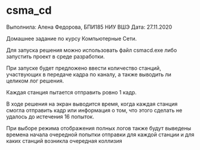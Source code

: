 # csma_cd

Выполнила: Алена Федорова, БПИ185 НИУ ВШЭ
Дата: 27.11.2020

Домашнее задание по курсу Компьютерные Сети.

Для запуска решения можно использовать файл csmacd.exe либо запустить проект в среде разработки.

При запуске будет предложено ввести количество станций, участвующих в передаче кадра по каналу, а также выводить ли целиком лог решения.

Каждая станция пытается отправить ровно 1 кадр.

В ходе решения на экран выводится время, когда каждая станция смогла отправить кадр или информация о том, что этого сделать не удалось до истечения 16 попыток.

При выборе режима отображения полных логов также будут выведены времена начала очередной попытки отправки для каждой станции и для каких станций возникла очередная коллизия
